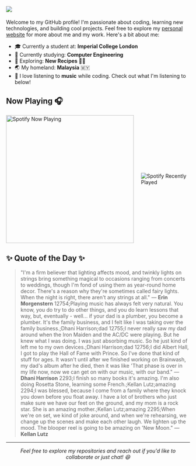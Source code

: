 <h1>
    <img src="https://readme-typing-svg.herokuapp.com/?font=Montserrat&weight=600&color=000000&size=35&center=false&vCenter=true&width=500&height=70&duration=4000&lines=Hi+there+👋;+I'm+Samuel+!;" />
</h1>

Welcome to my GitHub profile! I'm passionate about coding, learning new technologies, and building cool projects. Feel free to explore my [personal website](https://samuelkhoo.vercel.app/) for more about me and my work. Here's a bit about me:

- 🎓 Currently a student at: **Imperial College London** 
- 🌱 Currently studying: **Computer Engineering**
- 🔭 Exploring: **New Recipes** 👨‍🍳
- 🌏 My homeland: **Malaysia** 🇲🇾
- 🎵 I love listening to **music** while coding. Check out what I'm listening to below!

## Now Playing 🎧

<div style="display: flex; justify-content: center; align-items: center; gap: 20px;">
  <div>
    <a href="https://spotify-github-profile.kittinanx.com/api/view?uid=samuel-khoo&redirect=true">
      <img src="https://spotify-github-profile.kittinanx.com/api/view?uid=samuel-khoo&cover_image=true&theme=novatorem&show_offline=false&background_color=121212&interchange=false&bar_color=53b14f&bar_color_cover=true" alt="Spotify Now Playing" style="width: 350px;"/>
    </a>
  </div>
  <div>
    <img src="https://spotify-recently-played-readme.vercel.app/api?user=samuel-khoo&count=3&unique={true}&width=350" alt="Spotify Recently Played" />
  </div>
</div>

## ✨ Quote of the Day ✨

> "I'm a firm believer that lighting affects mood, and twinkly lights on strings bring something magical to occasions ranging from concerts to weddings, though I'm fond of using them as year-round home decor. There's a reason why they're sometimes called fairy lights. When the night is right, there aren't any strings at all." — **Erin Morgenstern**
12754;Playing music has always felt very natural. You know, you do try to do other things, and you do learn lessons that way, but, eventually - well... if your dad is a plumber, you become a plumber. It's the family business, and I felt like I was taking over the family business.;Dhani Harrison;dad
12755;I never really saw my dad around when the Iron Maiden and the AC/DC were playing. But he knew what I was doing. I was just absorbing music. So he just kind of left me to my own devices.;Dhani Harrison;dad
12756;I did Albert Hall, I got to play the Hall of Fame with Prince. So I've done that kind of stuff for ages. It wasn't until after we finished working on Brainwash, my dad's album after he died, then it was like 'That phase is over in my life now, now we can get on with our music, with our band." — **Dhani Harrison**
2293;I finish so many books it's amazing. I'm also doing Rosetta Stone, learning some French.;Kellan Lutz;amazing
2294;I was blessed, because I come from a family where they knock you down before you float away. I have a lot of brothers who just make sure we have our feet on the ground, and my mom is a rock star. She is an amazing mother.;Kellan Lutz;amazing
2295;When we're on set, we kind of joke around, and when we're rehearsing, we change up the scenes and make each other laugh. We lighten up the mood. The blooper reel is going to be amazing on 'New Moon." — **Kellan Lutz**

---
<p align="center">
  <i>Feel free to explore my repositories and reach out if you'd like to collaborate or just chat! 😄</i>
</p>


